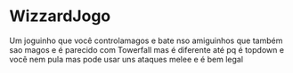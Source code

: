 # WizzardJogo
Um joguinho que você controlamagos e bate nso amiguinhos que também sao magos e é parecido com Towerfall mas é diferente até pq é topdown e você nem pula mas pode usar uns ataques melee e é bem legal
